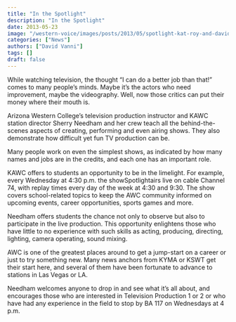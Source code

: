 ```yaml
---
title: "In the Spotlight"
description: "In the Spotlight"
date: 2013-05-23
image: "/western-voice/images/posts/2013/05/spotlight-kat-roy-and-david1-web.jpg"
categories: ["News"]
authors: ["David Vanni"]
tags: []
draft: false
---
```

While watching television, the thought “I can do a better job than that!” comes to many people’s minds. Maybe it’s the actors who need improvement, maybe the videography. Well, now those critics can put their money where their mouth is.

Arizona Western College’s television production instructor and KAWC station director Sherry Needham and her crew teach all the behind-the-scenes aspects of creating, performing and even airing shows. They also demonstrate how difficult yet fun TV production can be.

Many people work on even the simplest shows, as indicated by how many names and jobs are in the credits, and each one has an important role.

KAWC offers to students an opportunity to be in the limelight. For example, every Wednesday at 4:30 p.m. the showSpotlightairs live on cable Channel 74, with replay times every day of the week at 4:30 and 9:30. The show covers school-related topics to keep the AWC community informed on upcoming events, career opportunities, sports games and more.

Needham offers students the chance not only to observe but also to participate in the live production. This opportunity enlightens those who have little to no experience with such skills as acting, producing, directing, lighting, camera operating, sound mixing.

AWC is one of the greatest places around to get a jump-start on a career or just to try something new. Many news anchors from KYMA or KSWT get their start here, and several of them have been fortunate to advance to stations in Las Vegas or LA.

Needham welcomes anyone to drop in and see what it’s all about, and encourages those who are interested in Television Production 1 or 2 or who have had any experience in the field to stop by BA 117 on Wednesdays at 4 p.m.